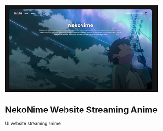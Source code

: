 ![alt text](https://github.com/MikoTouwa/NekoNime-Anime-Website/blob/main/SS%20codingan/SS%20UI%20HOMEPAGE.PNG?raw=true)

# NekoNime Website Streaming Anime
 UI website streaming anime
